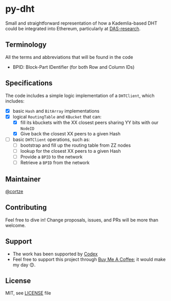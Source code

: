 # py-dht
Small and straightforward representation of how a Kademlia-based DHT could be integrated into Ethereum, particularly at [DAS-research](https://github.com/codex-storage/das-research).

## Terminology
All the terms and abbreviations that will be found in the code 
- BPID: Block-Part IDentifier (for both Row and Column IDs)

## Specifications

The code includes a simple logic implementation of a `DHTClient`, which includes:
- [x] basic `Hash` and `BitArray` implementations
- [x] logical `RoutingTable` and `KBucket` that can: 
    - [x] fill its kbuckets with the XX closest peers sharing YY bits with our `NodeID`
    - [x] Give back the closest XX peers to a given Hash
- [ ] basic `DHTClient` operations, such as:
    - [ ] bootstrap and fill up the routing table from ZZ nodes
    - [ ] lookup for the closest XX peers to a given Hash
    - [ ] Provide a `BPID` to the network
    - [ ] Retrieve a `BPID` from the network

## Maintainer
[@cortze](https://github.com/cortze)

## Contributing
Feel free to dive in! Change proposals, issues, and PRs will be more than welcome.

## Support
- The work has been supported by [Codex](https://github.com/codex-storage)
- Feel free to support this project through [Buy Me A Coffee](https://www.buymeacoffee.com/cortze); it would make my day 😊.

## License
MIT, see [LICENSE](./LICENSE) file

